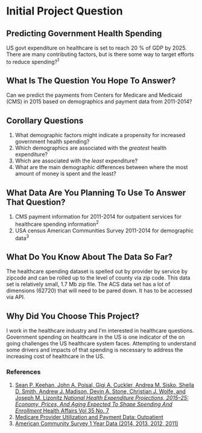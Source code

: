 # Initial Project Question

## Predicting Government Health Spending
US govt expenditure on healthcare is set to reach 20 % of GDP by 2025. There are many contributing factors, but is there some way to target efforts to reduce spending?<sup>1</sup>


## What Is The Question You Hope To Answer?
Can we predict the payments from Centers for Medicare and Medicaid (CMS) in 2015 based on demographics and payment data from 2011-2014?

## Corollary Questions

1. What demographic factors might indicate a propensity for increased government health spending?
2. Which demographics are associated with the _greatest_ health expenditure? 
3. Which are associated with the _least_ expenditure?
4. What are the main demographic differences between where the most amount of money is spent and the least?

## What Data Are You Planning To Use To Answer That Question?

1. CMS payment information for 2011-2014 for outpatient services for healthcare spending information<sup>2</sup>
2. USA census American Communities Survey 2011-2014 for demographic data<sup>3</sup>

## What Do You Know About The Data So Far?
The healthcare spending dataset is spelled out by provider by service by zipcode and can be rolled up to the level of county via zip code. This data set is relatively small, 1.7 Mb zip file.
The ACS data set has a lot of dimensions (62720) that will need to be pared down. It has to be accessed via API.

## Why Did You Choose This Project?
I work in the healthcare industry and I'm interested in healthcare questions. Government spending on healthcare in the US is one indicator of the on going challenges the US healthcare system faces. Attempting to understand some drivers and impacts of that spending is necessary to address the increasing cost of healthcare in the US.

### References

1. [Sean P. Keehan, John A. Poisal, Gigi A. Cuckler, Andrea M. Sisko, Sheila D. Smith, Andrew J. Madison, Devin A. Stone, Christian J. Wolfe, and Joseph M. Lizonitz _National Health Expenditure Projections, 2015–25: Economy, Prices, And Aging Expected To Shape Spending And Enrollment_ Health Affairs Vol 35 No. 7](http://content.healthaffairs.org/content/early/2016/07/15/hlthaff.2016.0459)
2. [Medicare Provider Utilization and Payment Data: Outpatient](https://www.cms.gov/research-statistics-data-and-systems/statistics-trends-and-reports/medicare-provider-charge-data/outpatient.html)
3. [American Community Survey 1 Year Data (2014, 2013, 2012, 2011)](https://www.census.gov/data/developers/data-sets/acs-survey-1-year-data.html)
